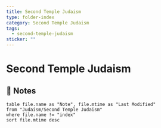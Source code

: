 ```yaml
---
title: Second Temple Judaism
type: folder-index
category: Second Temple Judaism
tags:
  - second-temple-judaism
sticker: ""
---
```


# Second Temple Judaism

## 📄 Notes
```dataview
table file.name as "Note", file.mtime as "Last Modified"
from "Judaism/Second Temple Judaism"
where file.name != "index"
sort file.mtime desc
```
